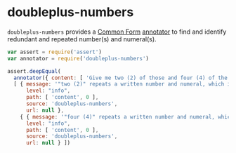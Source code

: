 # doubleplus-numbers

`doubleplus-numbers` provides a [Common Form](https://github.com/commonform) [annotator](https://github.com/commonform/commonform-annotations) to find and identify redundant and repeated number(s) and numeral(s).

```javascript
var assert = require('assert')
var annotator = require('doubleplus-numbers')

assert.deepEqual(
  annotator({ content: [ 'Give me two (2) of those and four (4) of the other one.' ] }),
  [ { message: '"two (2)" repeats a written number and numeral, which is redundant and error-prone',
      level: "info",
      path: [ 'content', 0 ],
      source: 'doubleplus-numbers',
      url: null },
    { { message: '"four (4)" repeats a written number and numeral, which is redundant and error-prone',
      level: "info",
      path: [ 'content', 0 ],
      source: 'doubleplus-numbers',
      url: null } ])
```
